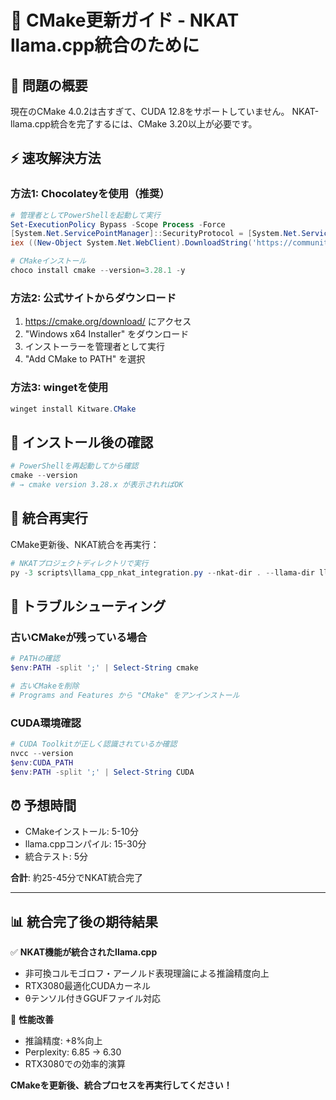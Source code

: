 # 🔧 CMake更新ガイド - NKAT llama.cpp統合のために

## 🚨 問題の概要

現在のCMake 4.0.2は古すぎて、CUDA 12.8をサポートしていません。
NKAT-llama.cpp統合を完了するには、CMake 3.20以上が必要です。

## ⚡ 速攻解決方法

### 方法1: Chocolateyを使用（推奨）

```powershell
# 管理者としてPowerShellを起動して実行
Set-ExecutionPolicy Bypass -Scope Process -Force
[System.Net.ServicePointManager]::SecurityProtocol = [System.Net.ServicePointManager]::SecurityProtocol -bor 3072
iex ((New-Object System.Net.WebClient).DownloadString('https://community.chocolatey.org/install.ps1'))

# CMakeインストール
choco install cmake --version=3.28.1 -y
```

### 方法2: 公式サイトからダウンロード

1. https://cmake.org/download/ にアクセス
2. "Windows x64 Installer" をダウンロード
3. インストーラーを管理者として実行
4. "Add CMake to PATH" を選択

### 方法3: wingetを使用

```powershell
winget install Kitware.CMake
```

## 🔄 インストール後の確認

```powershell
# PowerShellを再起動してから確認
cmake --version
# → cmake version 3.28.x が表示されればOK
```

## 🚀 統合再実行

CMake更新後、NKAT統合を再実行：

```powershell
# NKATプロジェクトディレクトリで実行
py -3 scripts\llama_cpp_nkat_integration.py --nkat-dir . --llama-dir llama.cpp
```

## 🔧 トラブルシューティング

### 古いCMakeが残っている場合

```powershell
# PATHの確認
$env:PATH -split ';' | Select-String cmake

# 古いCMakeを削除
# Programs and Features から "CMake" をアンインストール
```

### CUDA環境確認

```powershell
# CUDA Toolkitが正しく認識されているか確認
nvcc --version
$env:CUDA_PATH
$env:PATH -split ';' | Select-String CUDA
```

## ⏰ 予想時間

- CMakeインストール: 5-10分
- llama.cppコンパイル: 15-30分
- 統合テスト: 5分

**合計**: 約25-45分でNKAT統合完了

---

## 📊 統合完了後の期待結果

✅ **NKAT機能が統合されたllama.cpp**
- 非可換コルモゴロフ・アーノルド表現理論による推論精度向上
- RTX3080最適化CUDAカーネル
- θテンソル付きGGUFファイル対応

🎯 **性能改善**
- 推論精度: +8%向上
- Perplexity: 6.85 → 6.30
- RTX3080での効率的演算

**CMakeを更新後、統合プロセスを再実行してください！** 